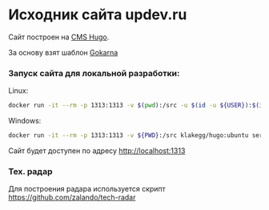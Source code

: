 # Исходник сайта updev.ru

Сайт построен на [CMS Hugo](https://gohugo.io/).

За основу взят шаблон [Gokarna](https://github.com/526avijitgupta/gokarna)

### Запуск сайта для локальной разработки:

Linux:

```bash
docker run -it --rm -p 1313:1313 -v $(pwd):/src -u $(id -u ${USER}):$(id -g ${USER}) klakegg/hugo:ubuntu server
```

Windows:

```bash
docker run -it --rm -p 1313:1313 -v ${PWD}:/src klakegg/hugo:ubuntu server
```

Сайт будет доступен по адресу [http://localhost:1313](http://localhost:1313)

### Тех. радар

Для построения радара используется скрипт https://github.com/zalando/tech-radar